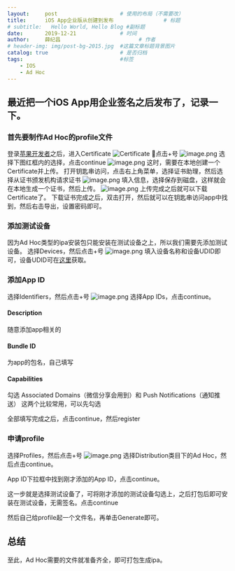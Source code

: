 ```yaml
---
layout:     post   				    # 使用的布局（不需要改）
title:      iOS App企业版从创建到发布 				# 标题 
# subtitle:   Hello World, Hello Blog #副标题
date:       2019-12-21 				# 时间
author:     薛纪昌 						# 作者
# header-img: img/post-bg-2015.jpg 	#这篇文章标题背景图片
catalog: true 						# 是否归档
tags:								#标签
    - IOS
    - Ad Hoc
---
```


## 最近把一个iOS App用企业签名之后发布了，记录一下。

### 首先要制作Ad Hoc的profile文件
登录[苹果开发者](https://developer.apple.com/account)之后，进入Certificate
![Certificate](https://i.loli.net/2019/12/21/82HEJtr3PwB4F5D.jpg)
点击+号
![image.png](https://i.loli.net/2019/12/21/2n1KFCQNSeUJ4Hf.png)
选择下图红框内的选择，点击continue
![image.png](https://i.loli.net/2019/12/21/iqgfWBnL8TEMtQF.png)
这时，需要在本地创建一个Certificate并上传。
打开钥匙串访问，点击右上角菜单，选择证书助理，然后选择从证书颁发机构请求证书
![image.png](https://i.loli.net/2019/12/21/2fMRzspTmPSJDtZ.png)
填入信息，选择保存到磁盘，这样就会在本地生成一个证书，然后上传。
![image.png](https://i.loli.net/2019/12/21/fXBzJSEolMjyC6x.png)
上传完成之后就可以下载Certificate了。
下载证书完成之后，双击打开，然后就可以在钥匙串访问app中找到，然后右击导出，设置密码即可。

### 添加测试设备
因为Ad Hoc类型的ipa安装包只能安装在测试设备之上，所以我们需要先添加测试设备。
选择Devices，然后点击+号
![image.png](https://i.loli.net/2019/12/21/XvlN5ycGDZMz41i.png)
填入设备名称和设备UDID即可，设备UDID可在[这里](https://www.pgyer.com/tools/udid)获取。

### 添加App ID
选择Identifiers，然后点击+号
![image.png](https://i.loli.net/2019/12/21/f57kMXFWRHJ3bKS.png)
选择App IDs，点击continue。

#### Description
随意添加app相关的

#### Bundle ID 
为app的包名，自己填写

#### Capabilities 
勾选
Associated Domains（微信分享会用到）和
Push Notifications（通知推送）
这两个比较常用，可以先勾选

全部填写完成之后，点击continue，然后register

### 申请profile
选择Profiles，然后点击+号
![image.png](https://i.loli.net/2019/12/21/u3U5do8yNcBFb6X.png)
选择Distribution类目下的Ad Hoc，然后点击continue。

App ID下拉框中找到刚才添加的App ID，点击continue。

这一步就是选择测试设备了，可将刚才添加的测试设备勾选上，之后打包后即可安装在测试设备，无需签名。点击continue

然后自己给profile起一个文件名，再单击Generate即可。

## 总结
至此，Ad Hoc需要的文件就准备齐全，即可打包生成ipa。
